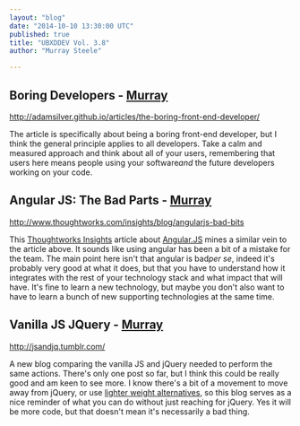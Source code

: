 ```yaml
---
layout: "blog"
date: "2014-10-10 13:30:00 UTC"
published: true
title: "UBXDDEV Vol. 3.8"
author: "Murray Steele"

---
```


## Boring Developers - [Murray](http://www.unboxedconsulting.com/people/murray-steele/)

http://adamsilver.github.io/articles/the-boring-front-end-developer/

The article is specifically about being a boring front-end developer, but I think the general principle applies to all developers. Take a calm and measured approach and think about all of your users, remembering that users here means people using your software*and* the future developers working on your code.

## Angular JS: The Bad Parts - [Murray](http://www.unboxedconsulting.com/people/murray-steele/)

http://www.thoughtworks.com/insights/blog/angularjs-bad-bits

This [Thoughtworks Insights](http://www.thoughtworks.com/insights/) article about [Angular.JS](https://angularjs.org/) mines a similar vein to the article above. It sounds like using angular has been a bit of a mistake for the team. The main point here isn't that angular is bad*per se*, indeed it's probably very good at what it does, but that you have to understand how it integrates with the rest of your technology stack and what impact that will have. It's fine to learn a new technology, but maybe you don't also want to have to learn a bunch of new supporting technologies at the same time.

## Vanilla JS JQuery - [Murray](http://www.unboxedconsulting.com/people/murray-steele)

http://jsandjq.tumblr.com/

A new blog comparing the vanilla JS and jQuery needed to perform the same actions. There's only one post so far, but I think this could be really good and am keen to see more. I know there's a bit of a movement to move away from jQuery, or use [lighter weight alternatives](http://zeptojs.com/), so this blog serves as a nice reminder of what you can do without just reaching for jQuery. Yes it will be more code, but that doesn't mean it's necessarily a bad thing.


